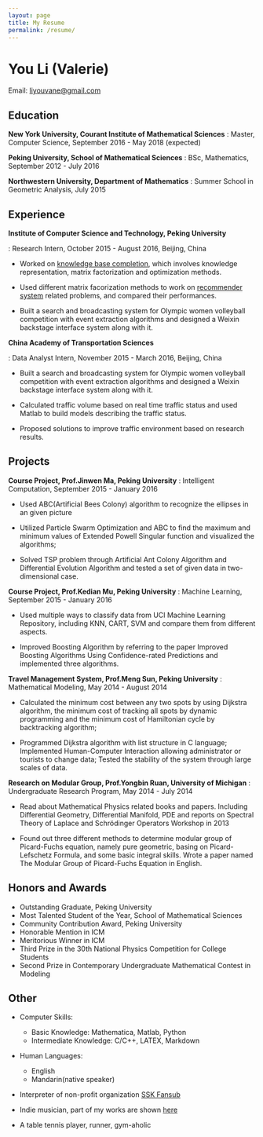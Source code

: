 ```yaml
---
layout: page
title: My Resume
permalink: /resume/
---
```


You Li (Valerie)
=======

Email: liyouvane@gmail.com

Education
---------

**New York University, Courant Institute of Mathematical Sciences**
: Master, Computer Science, September 2016 - May 2018 (expected)

**Peking University, School of Mathematical Sciences**
: BSc, Mathematics, September 2012 - July 2016

**Northwestern University, Department of Mathematics**
: Summer School in Geometric Analysis, July 2015

Experience
----------

**Institute of Computer Science and Technology, Peking University**

: Research Intern, October 2015 - August 2016, Beijing, China

* Worked on [knowledge base completion](https://github.com/liyouvane/Matrix-Factorization-for-Knowledgebase-Completion), which involves knowledge representation, matrix factorization and optimization methods.

* Used different matrix facorization methods to work on [recommender system](https://github.com/liyouvane/Matrix-Factorization-for-Recommender-System) related problems, and compared their performances.

* Built a search and broadcasting system for Olympic women volleyball competition with event extraction algorithms and designed a Weixin backstage interface system along with it.

**China Academy of Transportation Sciences**

: Data Analyst Intern, November 2015 - March 2016, Beijing, China

* Built a search and broadcasting system for Olympic women volleyball competition with event extraction algorithms and designed a Weixin backstage interface system along with it.

* Calculated traffic volume based on real time traffic status and used Matlab to build models describing the traffic status.

* Proposed solutions to improve traffic environment based on research results.

Projects
----------------

**Course Project, Prof.Jinwen Ma, Peking University**
: Intelligent Computation, September 2015 - January 2016

* Used ABC(Artificial Bees Colony) algorithm to recognize the ellipses in an given picture

* Utilized Particle Swarm Optimization and ABC to find the maximum and minimum values of Extended Powell Singular function and visualized the algorithms;

* Solved TSP problem through Artificial Ant Colony Algorithm and Differential Evolution Algorithm and tested a set of given data in two-dimensional case.

**Course Project, Prof.Kedian Mu, Peking University**
: Machine Learning, September 2015 - January 2016 

* Used multiple ways to classify data from UCI Machine Learning Repository, including KNN, CART, SVM and compare them from different aspects.

* Improved Boosting Algorithm by referring to the paper Improved Boosting Algorithms Using Confidence-rated Predictions and implemented three algorithms.

**Travel Management System, Prof.Meng Sun, Peking University**
: Mathematical Modeling, May 2014 - August 2014 

* Calculated the minimum cost between any two spots by using Dijkstra algorithm, the minimum cost of tracking all spots by dynamic programming and the minimum cost of Hamiltonian cycle by backtracking algorithm;

* Programmed Dijkstra algorithm with list structure in C language; Implemented Human-Computer Interaction allowing administrator or tourists to change data; Tested the stability of the system through large scales of data.

**Research on Modular Group, Prof.Yongbin Ruan, University of Michigan**
: Undergraduate Research Program, May 2014 - July 2014

* Read about Mathematical Physics related books and papers. Including Differential Geometry, Differential Manifold, PDE and reports on Spectral Theory of Laplace and Schrödinger Operators Workshop in 2013

* Found out three different methods to determine modular group of Picard-Fuchs equation, namely pure geometric, basing on Picard-Lefschetz Formula, and some basic integral skills. Wrote a paper named The Modular Group of Picard-Fuchs Equation in English.


Honors and Awards
----------------------------------------
* Outstanding Graduate, Peking University
* Most Talented Student of the Year, School of Mathematical Sciences
* Community Contribution Award, Peking University
* Honorable Mention in ICM
* Meritorious Winner in ICM
* Third Prize in the 30th National Physics Competition for College Students
* Second Prize in Contemporary Undergraduate Mathematical Contest in Modeling



Other
----------------------------------------
* Computer Skills:
    * Basic Knowledge: Mathematica, Matlab, Python
    * Intermediate Knowledge: C/C++, LATEX, Markdown

* Human Languages:
    * English
    * Mandarin(native speaker)

* Interpreter of non-profit organization [SSK Fansub](http://www.sskzmz.com/)

* Indie musician, part of my works are shown [here](http://music.163.com/#/artist?id=12014014)

* A table tennis player, runner, gym-aholic
